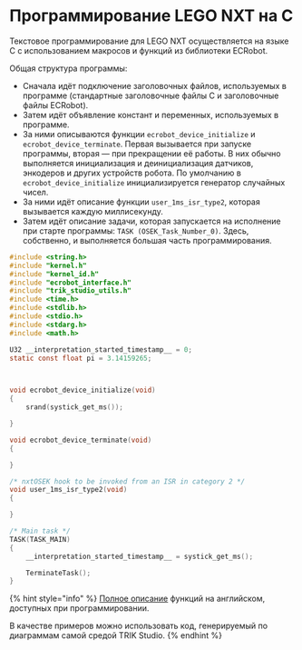 # Программирование LEGO NXT на C

Текстовое программирование для LEGO NXT осуществляется на языке C с использованием макросов и функций из библиотеки ECRobot.

Общая структура программы:

* Сначала идёт подключение заголовочных файлов, используемых в программе (стандартные заголовочные файлы C и заголовочные файлы ECRobot).
* Затем идёт объявление констант и переменных, используемых в программе.
* За ними описываются функции `ecrobot_device_initialize` и `ecrobot_device_terminate`. Первая вызывается при запуске программы, вторая — при прекращении её работы. В них обычно выполняется инициализация и деинициализация датчиков, энкодеров и других устройств робота. По умолчанию в `ecrobot_device_initialize` инициализируется генератор случайных чисел.
* За ними идёт описание функции `user_1ms_isr_type2`, которая вызывается каждую миллисекунду.
* Затем идёт описание задачи, которая запускается на исполнение при старте программы: `TASK (OSEK_Task_Number_0)`. Здесь, собственно, и выполняется большая часть программирования.

```c
#include <string.h>
#include "kernel.h"
#include "kernel_id.h"
#include "ecrobot_interface.h"
#include "trik_studio_utils.h"
#include <time.h>
#include <stdlib.h>
#include <stdio.h>
#include <stdarg.h>
#include <math.h>

U32 __interpretation_started_timestamp__ = 0;
static const float pi = 3.14159265;



void ecrobot_device_initialize(void)
{
	srand(systick_get_ms());

}

void ecrobot_device_terminate(void)
{

}

/* nxtOSEK hook to be invoked from an ISR in category 2 */
void user_1ms_isr_type2(void)
{

}

/* Main task */
TASK(TASK_MAIN)
{
	__interpretation_started_timestamp__ = systick_get_ms();

	TerminateTask();
}
```

{% hint style="info" %}
[Полное описание](http://lejos-osek.sourceforge.net/api.htm) функций на английском, доступных при программировании.

В качестве примеров можно использовать код, генерируемый по диаграммам самой средой TRIK Studio.
{% endhint %}
